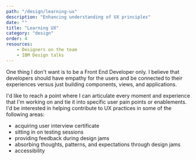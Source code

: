 ```yaml
---
path: "/design/learning-ux"
description: "Enhancing understanding of UX principles"
date: ""
title: "Learning UX"
category: "design"
order: 4
resources:
    - Designers on the team
    - IBM Design talks
---
```


One thing I don't want is to be a Front End Developer only. I believe that developers should have empathy for the users and be connected to their experiences versus just building components, views, and applications. 

I'd like to reach a point where I can articulate every moment and experience that I'm working on and tie it into specific user pain points or enablements. I'd be interested in helping contribute to UX practices in some of the following areas:

  - acquiring user interview certificate
  - sitting in on testing sessions
  - providing feedback during design jams
  - absorbing thoughts, patterns, and expectations through design jams
  - accessibility
